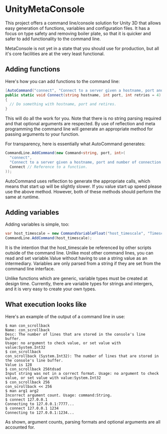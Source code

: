 # UnityMetaConsole
This project offers a command line/console solution for Unity 3D that allows easy generation of functions, variables and configuration files. It has a focus on type safety and removing boiler plate, so that it is quicker and safer to add functionality to the command line.

MetaConsole is not yet in a state that you should use for production, but all it's core facilities are at the very least functional.

## Adding functions
Here's how you can add functions to the command line:

```cs
[AutoCommand("connect", "Connect to a server given a hostname, port and number of connection retries.")]
public static void Connect(string hostname, int port, int retries = 4)
{
  // Do something with hostname, port and retires.
}
```

This will do all the work for you. Note that there is no string parsing required and that optional arguments are respected. By use of reflection and meta programming the command line will generate an appropriate method for passing arguments to your function.

For transparency, here is essentially what AutoCommand generates:

```cs
CommandLine.AddCommand(new Command<string, port, int>(
  "connect", 
  "Connect to a server given a hostname, port and number of connection retries."
  Connect // Reference to a function.
));
```

AutoCommand uses reflection to generate the appropriate calls, which means that start up will be slightly slower. If you value start up speed please use the above method. However, both of these methods should perform the same at runtime.

## Adding variables
Adding variables is simple, too:

```cs
var host_timescale = new CommandVariableFloat("host_timescale", "Timescale of the host.", value:1.0f, min:0f, max:10f);
CommandLine.AddCommand(host_timescale);
```

It is the intention that the host_timescale be referenced by other scripts outside of the command line. Unlike most other command lines, you can read and set variable.Value without having to use a string value as an intermediary. Variables are only parsed from a string if they are set from the command line interface.

Unlike functions which are generic, variable types must be created at design time. Currently, there are variable types for strings and intergers, and it is very easy to create your own types.

## What execution looks like
Here's an example of the output of a command line in use:

```
$ man con_scrollback
Name: con_scrollback
Desc: The number of lines that are stored in the console's line buffer.
Usage: no argument to check value, or set value with value:System.Int32
$ con_scrollback
con_scrollback (System.Int32): The number of lines that are stored in the console's line buffer.
Value is 128
$ con_scrollback 256tdsad
Input string was not in a correct format. Usage: no argument to check value, or set value with value:System.Int32
$ con_scrollback 256
con_scrollback << 256
$ man arg1 arg2
Incorrect argument count. Usage: command:String.
$ connect 127.0.0.1
Connecting to 127.0.0.1:7777...
$ connect 127.0.0.1 1234
Connecting to 127.0.0.1:1234...
```

As shown, argument counts, parsing formats and optional arguments are all accounted for.
